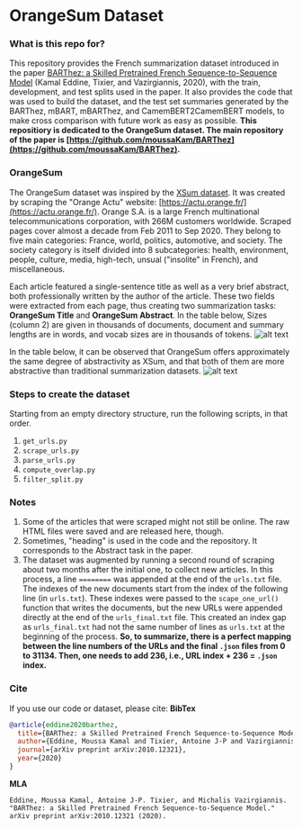 # OrangeSum Dataset

### What is this repo for?
This repository provides the French summarization dataset introduced in the paper [BARThez: a Skilled Pretrained French Sequence-to-Sequence Model](https://arxiv.org/pdf/2010.12321.pdf) (Kamal Eddine, Tixier, and Vazirgiannis, 2020), with the train, development, and test splits used in the paper.
It also provides the code that was used to build the dataset, and the test set summaries generated by the BARThez, mBART, mBARThez, and CamemBERT2CamemBERT models, to make cross comparison with future work as easy as possible.
**This repositiory is dedicated to the OrangeSum dataset. The main repository of the paper is [https://github.com/moussaKam/BARThez](https://github.com/moussaKam/BARThez).**

### OrangeSum
The OrangeSum dataset was inspired by the [XSum dataset](https://github.com/EdinburghNLP/XSum/tree/master/XSum-Dataset). It was created by scraping the "Orange Actu" website: [https://actu.orange.fr/](https://actu.orange.fr/). Orange S.A. is a large French multinational telecommunications corporation, with 266M customers worldwide.
Scraped pages cover almost a decade from Feb 2011 to Sep 2020. They belong to five main categories: France, world, politics, automotive, and society. The society category is itself divided into 8 subcategories: health, environment, people, culture, media, high-tech, unsual ("insolite" in French), and miscellaneous.

Each article featured a single-sentence title as well as a very brief abstract, both professionally written by the author of the article. These two fields were extracted from each page, thus creating two summarization tasks: **OrangeSum Title** and **OrangeSum Abstract**. In the table below, Sizes (column 2) are given in thousands of documents, document and summary lengths are in words, and vocab sizes are in thousands of tokens.
![alt text](https://github.com/Tixierae/OrangeSum/figures/raw/master/OrangeSum.png)

In the table below, it can be observed that OrangeSum offers approximately the same degree of abstractivity as XSum, and that both of them are more abstractive than traditional summarization datasets.
![alt text](https://github.com/Tixierae/OrangeSum/figures/raw/master/OrangeSum2.png)

### Steps to create the dataset
Starting from an empty directory structure, run the following scripts, in that order.
1. `get_urls.py`
1. `scrape_urls.py`
1. `parse_urls.py`
1. `compute_overlap.py`
1. `filter_split.py`

### Notes
1. Some of the articles that were scraped might not still be online. The raw HTML files were saved and are released here, though.
1. Sometimes, "heading" is used in the code and the repository. It corresponds to the Abstract task in the paper.
1. The dataset was augmented by running a second round of scraping about two months after the initial one, to collect new articles. In this process, a line `========` was appended at the end of the `urls.txt` file. The indexes of the new documents start from the index of the following line (in `urls.txt`). These indexes were passed to the `scape_one_url()` function that writes the documents, but the new URLs were appended directly at the end of the `urls_final.txt` file. This created an index gap as `urls_final.txt` had not the same number of lines as `urls.txt` at the beginning of the process. **So, to summarize, there is a perfect mapping between the line numbers of the URLs and the final `.json` files from 0 to 31134. Then, one needs to add 236, i.e., URL index + 236 = `.json` index.**

### Cite
If you use our code or dataset, please cite:
**BibTex**
````BibTeX
@article{eddine2020barthez,
  title={BARThez: a Skilled Pretrained French Sequence-to-Sequence Model},
  author={Eddine, Moussa Kamal and Tixier, Antoine J-P and Vazirgiannis, Michalis},
  journal={arXiv preprint arXiv:2010.12321},
  year={2020}
}
````
**MLA**
````
Eddine, Moussa Kamal, Antoine J-P. Tixier, and Michalis Vazirgiannis. "BARThez: a Skilled Pretrained French Sequence-to-Sequence Model." arXiv preprint arXiv:2010.12321 (2020).
````
